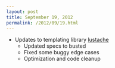 ```yaml
---
layout: post
title: September 19, 2012
permalink: /2012/09/19.html
---
```


* Updates to templating library [lustache](https://github.com/Olivine-Labs/lustache)
  * Updated specs to busted
  * Fixed some buggy edge cases
  * Optimization and code cleanup
